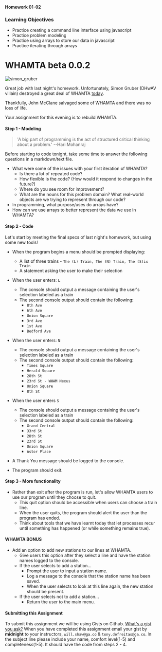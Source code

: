 __Homework 01-02__

### Learning Objectives

- Practice creating a command line interface using javascript
- Practice problem modeling
- Practice using arrays to store our data in javascript
- Practice iterating through arrays

# WHAMTA beta 0.0.2

![simon_gruber](http://static.tvtropes.org/pmwiki/pub/images/SimonGruber_5558.jpg)

Great job with last night's homework.  Unfortunately, Simon Gruber (DHwAV villain) destroyed a great deal of WHAMTA [today](https://www.youtube.com/watch?v=8a4arotvSX8).

Thankfully, John McClane salvaged some of WHAMTA and there was no loss of life.

Your assignment for this evening is to rebuild WHAMTA.

#### Step 1 - Modeling

>    'A big part of programming is the act of structured critical thinking about a problem.' 
>    --Hari Mohanraj

Before starting to code tonight, take some time to answer the following questions in a markdown/text file.  

- What were some of the issues with your first iteration of WHAMTA?
  - Is there a lot of repeated code?
  - How flexible is the code? (How would it respond to changes in the future?)
  - Where do you see room for improvement?
  - What are the nouns for this problem domain? What real-world objects are we
  trying to represent through our code?
- In programming, what purpose/uses do arrays have?
- How can we use arrays to better represent the data we use in WHAMTA?

#### Step 2 - Code

Let's start by meeting the final specs of last night's homework, but using some new tools!

- When the program begins a menu should be prompted displaying:
  - A list of three trains - `The (L) Train, The (N) Train, The (S)ix Train`
  - A statement asking the user to make their selection
- When the user enters: `L`
  - The console should output a message containing the user's selection labeled as a train
  - The second console output should contain the following:
    - `8th Ave`
    - `6th Ave`
    - `Union Square`
    - `3rd Ave`
    - `1st Ave`
    - `Bedford Ave`
- When the user enters: `N`
  - The console should output a message containing the user's selection labeled as a train
  - The second console output should contain the following:
    - `Times Square`
    - `Herald Square`
    - `28th St`
    - `23rd St - WHAM Nexus`
    - `Union Square`
    - `8th St `
- When the user enters `S`
  - The console should output a message containing the user's selection labeled as a train
  - The second console output should contain the following:
    - `Grand Central`
    - `33rd St`
    - `28th St`
    - `23rd St`
    - `Union Square`
    - `Astor Place`

- A Thank You message should be logged to the console.
- The program should exit.

#### Step 3 - More functionality

- Rather than exit after the program is run, let's allow WHAMTA users to use our program until they choose to quit. 
  - This quit option should be accessible when users can choose a train line.
  - When the user quits, the program should alert the user than the program has ended.  
  - Think about tools that we have learnt today that let processes recur until something has happened (or while something remains true).  

#### WHAMTA BONUS
    
- Add an option to add new stations to our lines at WHAMTA.  
  - Give users this option after they select a line and have the station names logged to the console. 
  - If the user selects to add a station...
    - Prompt the user to input a station name.
    - Log a message to the console that the station name has been saved.
    - When the user selects to look at this line again, the new station should be present.
  - If the user selects not to add a station...
    - Return the user to the main menu.   

#### Submitting this Assignment

To submit this assignment we will be using Gists on Github. [What's a gist you
ask?](https://help.github.com/articles/creating-gists) When you have completed
this assignment email your gist by **midnight** to your instructors, `will.shaw@ga.co` & `tony.defreitas@ga.co`. In the subject line please include your name, comfort level(1-5) and completeness(1-5). It should have
the code from steps 2 - 4.